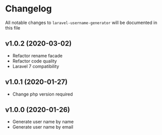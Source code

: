 # Changelog

All notable changes to `laravel-username-generator` will be documented in this file

## v1.0.2 (2020-03-02)

- Refactor rename facade
- Refactor code quality
- Laravel 7 compatibility

## v1.0.1 (2020-01-27)

- Change php version required

## v1.0.0 (2020-01-26)

- Generate user name by name
- Generate user name by email
